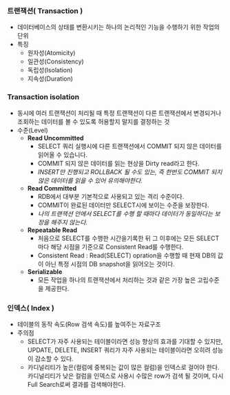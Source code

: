 ### 트랜잭션( Transaction )
- 데이터베이스의 상태를 변환시키는 하나의 논리적인 기능을 수행하기 위한 작업의 단위
- 특징
  - 원자성(Atomicity) 
  - 일관성(Consistency)
  - 독립성(Isolation)
  - 지속성(Duration)

### Transaction isolation
- 동시에 여러 트랜잭션이 처리될 때 특정 트랜잭션이 다른 트랜잭션에서
변경되거나 조회하는 데이터를 볼 수 있도록 허용할지 말지를 결정하는 것
- 수준(Level)
  - **Read Uncommitted**
    - SELECT 쿼리 실행시에 다른 트랜잭션에서 COMMIT 되지 않은 데이터를 읽어올 수 있습니다.
    - COMMIT 되지 않은 데이터를 읽는 현상을 Dirty read라고 한다.
    - *INSERT만 진행되고 ROLLBACK 될 수도 있는, 즉 한번도 COMMIT 되지 않은 데이터를 읽을 수 있어 유의해야한다.*
  - **Read Committed**
    - RDB에서 대부분 기본적으로 사용되고 있는 격리 수준이다.
    - COMMIT이 완료된 데이터만 SELECT시에 보이는 수준을 보장한다.
    - *나의 트랜잭션 안에서 SELECT를 수행 할 때마다 데이터가 동일하다는 보장을 해주지 않는다.*
  - **Repeatable Read**
    - 처음으로 SELECT를 수행한 시간을기록한 뒤 그 이후에는 모든 SELECT 마다 해당 시점을 기준으로 Consistent Read를 수행한다.
    - Consistent Read : Read(SELECT) opration을 수행할 때 현재 DB의 값이 아닌 특정 시점의 DB snapshot을 읽어오는 것이다.
  - **Serializable**
    - 모든 작업을 하나의 트랜잭션에서 처리하는 것과 같은 가장 높은 고립수준을 제공한다.

### 인덱스( Index )
- 테이블의 동작 속도(Row 검색 속도)를 높여주는 자료구조
- 주의점
  - SELECT가 자주 사용되는 테이블이라면 성능 향상의 효과를 기대할 수 있지만,
UPDATE, DELETE, INSERT 쿼리가 자주 사용되는 테이블이라면 오히려 성능이 감소할 수 있다.
  - 카디널리티가 높은(컬럼에 중복되는 값이 많은 컬럼)을 인덱스로 걸어야 한다. 카디널리티가 낮은 
  컬럼을 인덱스로 사용시 수많은 row가 검색 될 것이며, 다시 Full Search로써 결과를 검색해야한다.
  